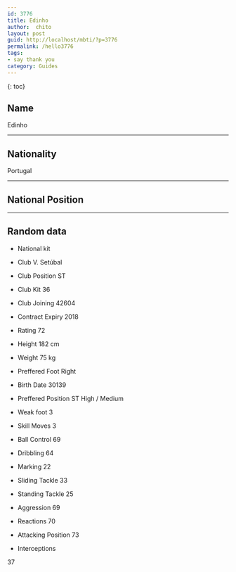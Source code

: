 ```yaml
---
id: 3776
title: Edinho
author:  chito 
layout: post
guid: http://localhost/mbti/?p=3776
permalink: /hello3776
tags:
- say thank you
category: Guides
---
```



{: toc}


## Name  
Edinho 

* * *

## Nationality  
Portugal 

* * *

## National Position 

* * *

## Random data 

  * National kit 
  * Club 
V. Setúbal 

  * Club Position 
ST 

  * Club Kit 
36 

  * Club Joining 
42604 

  * Contract Expiry 
2018 

  * Rating 
72 

  * Height 
182 cm 

  * Weight 
75 kg 

  * Preffered Foot 
Right 

  * Birth Date 
30139 

  * Preffered Position 
ST High / Medium 

  * Weak foot 
3 

  * Skill Moves 
3 

  * Ball Control 
69 

  * Dribbling 
64 

  * Marking 
22 

  * Sliding Tackle 
33 

  * Standing Tackle 
25 

  * Aggression 
69 

  * Reactions 
70 

  * Attacking Position 
73 

  * Interceptions 

37</ul>